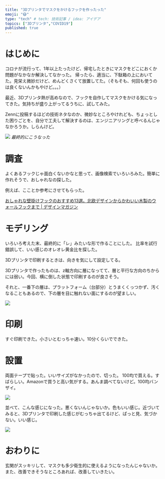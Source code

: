 ```yaml
---
title: "3Dプリンタでマスクをかけるフックを作ったった"
emoji: "😷"
type: "tech" # tech: 技術記事 / idea: アイデア
topics: ["3Dプリンタ","COVID19"]
published: true
---
```

# はじめに
コロナが流行って、1年以上たったけど、帰宅したときにマスクをどこにおくか問題がなかなか解決してなかった。
帰ったら、適当に、下駄箱の上においてた。見栄え微妙だけど、めんどくさくて放置してた。（そもそも、何回も使うのは良くないんかもやけど。。。）

最近、3Dプリンタ熱が高めなので、フックを自作してマスクをかける気になってきた。気持ちが盛り上がってるうちに、試してみた。

Zennに投稿するほどの技術ネタなのか、微妙なところやけれども、ちょっとした困りごとを、自分で工夫して解決するのは、エンジニアリングと呼べるんじゃなかろうか。しらんけど。

![](https://storage.googleapis.com/zenn-user-upload/hu3wfpdo9ax2vfilg8f426gqharb)
*最終的にこうなった*

# 調査
よくあるフックじゃ面白くないかなと思って、画像検索でいろいろみた。簡単に作れそうで、おしゃれなの探した。

例えば、こことか参考にさせてもらった。

[おしゃれな壁掛けフックのおすすめ13選。北欧デザインからかわいい木製のウォールフックまで | デザインマガジン](https://webdesignmagazine.net/design-wall-hook/)

# モデリング
いろいろ考えた末、最終的に「レ」みたいな形で作ることにした。
比率を試行錯誤して、いい感じのオレオレ黄金比を探した。

3Dプリンタで印刷するときは、向きを気にして設定してる。

3Dプリンタで作ったものは、z軸方向に層になってて、層と平行な方向のちからには弱い。今回、横に倒した状態で印刷するのが良さそう。

それと、一番下の層は、プラットフォーム（台部分）とうまくくっつかず、汚くなることもあるので、下の層を目に触れない面にするのが望ましい。

![](https://storage.googleapis.com/zenn-user-upload/tpsej5o2b2lhuzzudimyjt7rlvqd)

# 印刷
すぐ印刷できた。小さいとむっちゃ速い。10分くらいでできた。

# 設置
両面テープで貼った。いいサイズがなかったので、切った。
100均で買える。すばらしい。Amazonで買うと高い気がする。あんま調べてないけど。100均バンザイ。

![](https://storage.googleapis.com/zenn-user-upload/wz8otvo2ehjf8mf3jq5i7kreg1ch)

並べて、こんな感じになった。悪くないんじゃないか。色もいい感じ。近づいてみると、3Dプリンタで印刷した感じがむっちゃ出てるけど、ぱっと見、気づかない。いい感じ。

![](https://storage.googleapis.com/zenn-user-upload/hu3wfpdo9ax2vfilg8f426gqharb)

# おわりに
玄関がスッキリして、マスクも多少衛生的に使えるようになったんじゃないか。
また、改善できそうなところあれば、改善していきたい。

